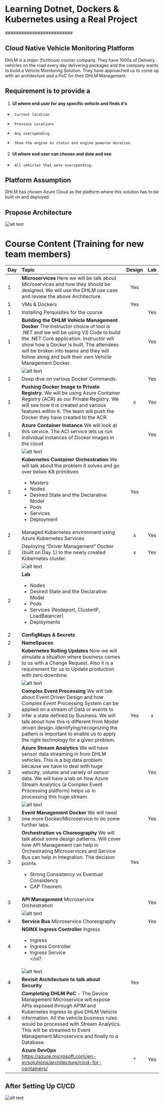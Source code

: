 # Learning Dotnet, Dockers & Kubernetes using a Real Project
#########################

## Cloud Native Vehicle Monitoring Platform
DHLM is a major (fictitious) courier company. They have 1000s of Delivery vehicles on the road every day delivering packages and the company wants to build a Vehicle Monitoring Solution. They have approached us to come up with an architecture and a PoC for their DHLM Management.

## Requirement is to provide a
1. #### UI where end user for any specific vehicle and finds it’s
+	   Current location
+	   Previous Locations
+	   Any overspending.
+	   Show the engine on status and engine poweron duration
2. #### UI where end user can choose and date and see
+	   All vehicles that were overspending.

## Platform Assumption
DHLM has chosen Azure Cloud as the platform where this solution has to be built on and deployed.

## Propose Architecture
![alt text](https://github.com/mohammednaseem/kube4iot/blob/master/images/architecture.png "Architecture")

# Course Content (Training for new team members)

| Day           | Topic           | Design    | Lab  |
| ------------|:-------------|:------:|:-----:|
| 1      | **Microservices** Here we will be talk about Microservices and how they should be designed. We will use the DHLM use case and review the above Architecture.  | Yes   |  |
| 1| VMs & Dockers  |   Yes  |  |
| 1 | Installing Perquisites for the course |  | Yes |
| 1 | **Building the DHLM Vehicle Management Docker** The instructor choice of tool is .NET and we will be using VS Code to build the .NET Core application. Instructor will show how a Docker is built. The attendees will be broken into teams and they will follow along and built their own Vehicle Management Docker. |  | Yes |
||![alt text](https://github.com/mohammednaseem/kube4iot/blob/master/images/food.png "Food")|||
| 1 | Deep dive on various Docker Commands.|  | Yes |
| 1 | **Pushing Docker Image to Private Registry.** We will be using Azure Container Registry (ACR) as our Private Registry. We will see how it is created and various features within it. The team will push the Docker they have created to the ACR. | x | Yes |
| 1 | **Azure Container Instance** We will look at this service. The ACI service lets us run individual instances of Docker images in the cloud |  | Yes |
||![alt text](https://github.com/mohammednaseem/kube4iot/blob/master/images/sleep.png "Sleep")|||
| 2 | **Kubernetes Container Orchestration** We will talk about the problem it solves and go over belwo K8 primitives <ul><li>Masters</li><li>Nodes</li><li>Desired State and the Declarative Model</li><li>Pods</li><li>Services</li><li>Deployment</li></ul> | Yes | |
| 2 | Managed Kubernetes environment using Azure Kubernetes Services  | x | Yes |
| 2 | Deploying “Driver Management” Docker (built on Day 1) to the newly created Kubernetes cluster.| x | Yes |
||![alt text](https://github.com/mohammednaseem/kube4iot/blob/master/images/food.png "Food")|||
| 2 | **Lab** <ul><li>Nodes</li><li>Desired State and the Declarative Model</li><li>Pods</li><li>Services (Nodeport, ClusterIP, LoadBalancer)</li><li>Deployments</li></ul> | | |
| 2 | **ConfigMaps & Secrets** | | |
| 2 | **NameSpaces** | | |
| 2| **Kubernetes Rolling Updates** Now we will simulate a situation where business comes to us with a Change Request. Also it is a requirement for us to Update production with zero downtime.
||![alt text](https://github.com/mohammednaseem/kube4iot/blob/master/images/sleep.png "Sleep")|||
| 3 | **Complex Event Processing** We will talk about Event Driven Design and how Complex Event Processing System can be applied on a stream of Data or events to infer a state defined by Business. We will talk about how this is different from Model driven design. Identifying/recognizing the pattern is important to enable us to apply the right technology for a given problem. | Yes |  x |
| 3  | **Azure Stream Analytics** We will have sensor data streaming in from DHLM vehicles. This is a big data problem because we have to deal with huge velocity, volume and variety of sensor data. We will have a lab on how Azure Stream Analytics (a Complex Event Processing platform) helps us in processing this huge stream. | | Yes |
||![alt text](https://github.com/mohammednaseem/kube4iot/blob/master/images/food.png "Food")|||
| 3 | **Event Management Docker** We will need one more Docker/Microservice to do some further labs. | | Yes |
| 3 | **Orchestration vs Choreography** We will talk about some design patterns. Will cover how API Management can help in Orchestrating Microservices and Service Bus can help in integration. The decision points. <ul><li>Strong Consistency vs Eventual Consistency </li><li>CAP Theorem</li></ul> | Yes | |
| 3 | **API Management** Microservice Orchestration | | Yes |
||![alt text](https://github.com/mohammednaseem/kube4iot/blob/master/images/sleep.png "Sleep")|||
| 4 | **Service Bus** Microservice Choreography | | Yes|
| 4 | **NGINX Ingress Controller** Ingress <ul><li>Ingress</li><li>Ingress Controller</li><li>Ingress Service</li></ul? | | 
  ||![alt text](https://github.com/mohammednaseem/kube4iot/blob/master/images/food.png "Food")|||
| 4 | **Revisit Architecture to talk about Security** | Yes | |
| 4 | **Completing DHLM PoC** - The Device Management Microservice will expose APIs exposed through APIM and Kubernetes Ingress to give DHLM Vehicle information. All the vehicle business rules would be processed with Stream Analytics. This will be streamed to Event Management Microservice and finally to a Database. | | |
| 4 | **Azure DevOps** https://azure.microsoft.com/en-in/solutions/architecture/cicd-for-containers/   | * | Yes |
  
## After Setting Up CI/CD
![alt text](https://github.com/mohammednaseem/kube4iot/blob/master/images/cicd.png "Continous Integration & Deployment")
  
